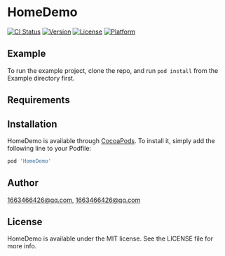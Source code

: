 # HomeDemo

[![CI Status](https://img.shields.io/travis/1663466426@qq.com/HomeDemo.svg?style=flat)](https://travis-ci.org/1663466426@qq.com/HomeDemo)
[![Version](https://img.shields.io/cocoapods/v/HomeDemo.svg?style=flat)](https://cocoapods.org/pods/HomeDemo)
[![License](https://img.shields.io/cocoapods/l/HomeDemo.svg?style=flat)](https://cocoapods.org/pods/HomeDemo)
[![Platform](https://img.shields.io/cocoapods/p/HomeDemo.svg?style=flat)](https://cocoapods.org/pods/HomeDemo)

## Example

To run the example project, clone the repo, and run `pod install` from the Example directory first.

## Requirements

## Installation

HomeDemo is available through [CocoaPods](https://cocoapods.org). To install
it, simply add the following line to your Podfile:

```ruby
pod 'HomeDemo'
```

## Author

1663466426@qq.com, 1663466426@qq.com

## License

HomeDemo is available under the MIT license. See the LICENSE file for more info.
